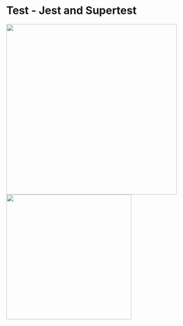 # Test - Jest and Supertest
<img src="https://d34793v2cn2iyf.cloudfront.net/media/images/image00.width-1440.png" width="450px"> <img src="https://marsner.com/wp-content/uploads/test-driven-development-TDD.png" width="330px">

